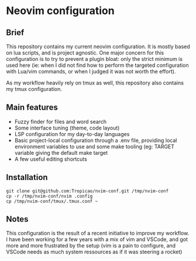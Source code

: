 # Neovim configuration

## Brief

This repository contains my current neovim configuration. It is mostly
based on lua scripts, and is project agnostic. One major concern for this
configuration is to try to prevent a plugin bloat: only the strict minimum
is used here (ie: when I did not find how to perform the targeted
configuration with Lua/vim commands, or when I judged it was not worth the
effort).

As my workflow heavily rely on tmux as well, this repository also contains
my tmux configuration.

## Main features

- Fuzzy finder for files and word search
- Some interface tuning (theme, code layout)
- LSP configuration for my day-to-day languages
- Basic project-local configuration through a .env file, providing local
  environment variables to use and some make tooling (eg: TARGET variable
  giving the default make target
- A few useful editing shortcuts

## Installation

```
git clone git@github.com:Tropicao/nvim-conf.git /tmp/nvim-conf
cp -r /tmp/nvim-conf/nvim .config
cp /tmp/nvim-conf/tmux/.tmux.conf ~
```

## Notes

This configuration is the result of a recent initiative to improve my
workflow. I have been working for a few years with a mix of vim and VSCode,
and got more and more frustrated by the setup (vim is a pain to configure,
and VSCode needs as much system ressources as if it was steering a rocket)
